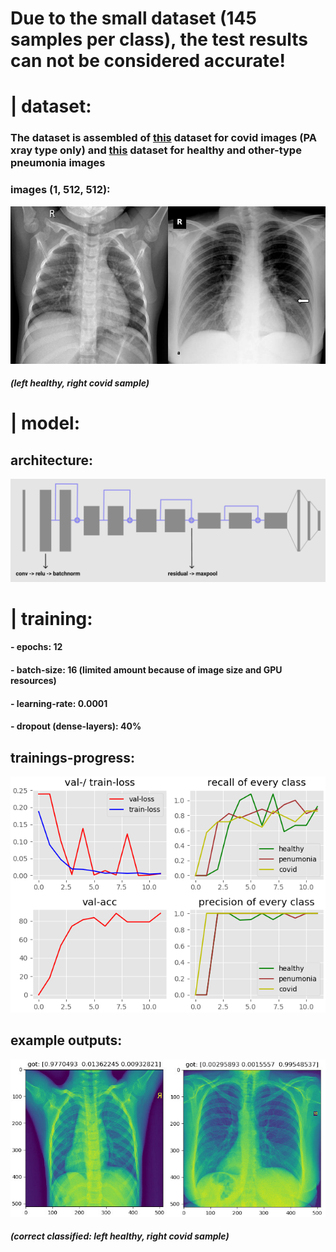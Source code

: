 # Due to the small dataset (145 samples per class), the test results can not be considered accurate!


# | dataset:

### The dataset is assembled of [this](https://github.com/ieee8023/covid-chestxray-dataset) dataset for covid images (PA xray type only) and [this](https://github.com/ieee8023/covid-chestxray-dataset) dataset for healthy and other-type pneumonia images

### images (1, 512, 512):
![samples](plots/sample.jpeg)
##### (left healthy, right covid sample)

# | model:

## architecture:
![architecture](plots/architecture.png)


# | training:

#### - epochs: 12
#### - batch-size: 16 (limited amount because of image size and GPU resources)
#### - learning-rate: 0.0001
#### - dropout (dense-layers): 40%

## trainings-progress:
![training](plots/training_2.png)

## example outputs:
![output_samples](plots/output_sample.jpeg)
##### (correct classified: left healthy, right covid sample)

